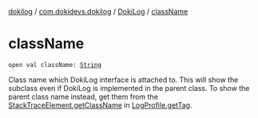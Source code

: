 [dokilog](../../index.md) / [com.dokidevs.dokilog](../index.md) / [DokiLog](index.md) / [className](./class-name.md)

# className

`open val className: `[`String`](https://kotlinlang.org/api/latest/jvm/stdlib/kotlin/-string/index.html)

Class name which DokiLog interface is attached to.
This will show the subclass even if DokiLog is implemented in the parent class.
To show the parent class name instead, get them from the [StackTraceElement.getClassName](https://developer.android.com/reference/java/lang/StackTraceElement.html#getClassName()) in [LogProfile.getTag](../-log-profile/get-tag.md).

